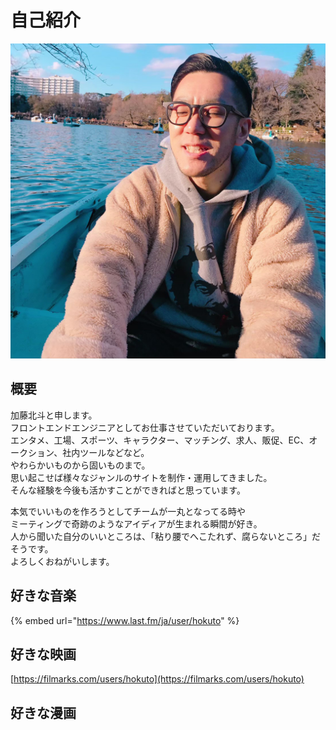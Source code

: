 # 自己紹介

![](.gitbook/assets/541169708d528191d0fff1bc055bc0588ede004820010209nokohi2jpg.jpeg)

## 概要

加藤北斗と申します。  
フロントエンドエンジニアとしてお仕事させていただいております。  
エンタメ、工場、スポーツ、キャラクター、マッチング、求人、販促、EC、オークション、社内ツールなどなど。  
やわらかいものから固いものまで。  
思い起こせば様々なジャンルのサイトを制作・運用してきました。  
そんな経験を今後も活かすことができればと思っています。

本気でいいものを作ろうとしてチームが一丸となってる時や  
ミーティングで奇跡のようなアイディアが生まれる瞬間が好き。  
人から聞いた自分のいいところは、「粘り腰でへこたれず、腐らないところ」だそうです。  
よろしくおねがいします。

## 好きな音楽

{% embed url="https://www.last.fm/ja/user/hokuto" %}

## 好きな映画

[https://filmarks.com/users/hokuto](https://filmarks.com/users/hokuto)

## 好きな漫画

